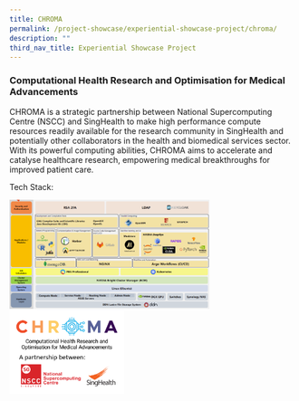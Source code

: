 ```yaml
---
title: CHROMA
permalink: /project-showcase/experiential-showcase-project/chroma/
description: ""
third_nav_title: Experiential Showcase Project
---
```

### **C**omputational **H**ealth **R**esearch and **O**ptimisation for **M**edical **A**dvancements

CHROMA is a strategic partnership between National Supercomputing Centre (NSCC) and SingHealth to make high performance compute resources readily available for the research community in SingHealth and potentially other collaborators in the health and biomedical services sector. With its powerful computing abilities, CHROMA aims to accelerate and catalyse healthcare research, empowering medical breakthroughs for improved patient care.


Tech Stack: 

<img style="width:70%" src="/images/Experiential%20Showcases/chroma%20tech%20stack%20.png">

<br> 

<img style="width:40%" src="/images/Experiential%20Showcases/chroma%20new%20logos.png">